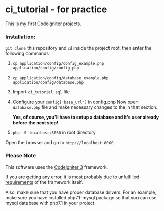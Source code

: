 # ci_tutorial - for practice

This is my first Codeigniter projects.

### Installation:

`git clone` this repository and `cd` inside the project root, then enter the following commands

1. `cp application/config/config_example.php application/config/config.php`

2. `cp application/config/database_example.php application/config/database.php`

4. Import `ci_tutorial.sql` file

3. Configure your `config['base_url']` in config.php
    Now open `database.php` file and make necessary changes to the in that section.
    
    **Yes, of course, you'll have to setup a database and it's user already before the next step!**

6. `php -S localhost:8080` in root directory

Open the browser and go to `http://localhost:8000`

### Please Note

This software uses the [Codeigniter 3](https://codeigniter.com/ "Codeigniter 3") framework.

If you are getting any error, it is most probably due to 
unfulfilled [requirements](https://github.com/bcit-ci/CodeIgniter "Server Requirements") 
of the framework itself.

Also, make sure that you have proper database drivers. For an example, make sure 
you have installed php7.1-mysql package so that you can use mysql database with php7.1 in your project.